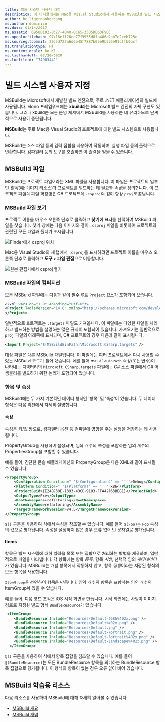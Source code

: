 ```yaml
---
title: 빌드 시스템 사용자 지정
description: 이 아티클에서는 Mac용 Visual Studio에서 사용하는 MSBuild 빌드 시스템을 간략히 소개합니다.
author: heiligerdankgesang
ms.author: dominicn
ms.date: 04/14/2017
ms.assetid: 6958B102-8527-4B40-BC65-3505DB63F9D3
ms.openlocfilehash: 97416ef126ee77f9955d8fa486d7bb7e2ceb725e
ms.sourcegitcommit: 2975d722a6d6e45f7887b05e9b526e91cffb0bcf
ms.translationtype: HT
ms.contentlocale: ko-KR
ms.lasthandoff: 03/20/2020
ms.locfileid: "74983441"
---
```

# <a name="customizing-the-build-system"></a>빌드 시스템 사용자 지정

MSBuild는 Microsoft에서 개발한 빌드 엔진으로, 주로 .NET 애플리케이션의 빌드에 사용됩니다. Mono 프레임워크에는 **xbuild**라는 Microsoft 빌드 엔진의 자체 구현도 있습니다. 그러나 xbuild는 모든 운영 체제에서 MSBuild를 사용하는 데 유리하므로 단계적으로 사용이 중단됩니다.

**MSBuild**는 주로 Mac용 Visual Studio의 프로젝트에 대한 빌드 시스템으로 사용됩니다.

MSBuild는 소스 파일 등의 입력 집합을 사용하여 작동하며, 실행 파일 등의 출력으로 변환합니다. 컴파일러 등의 도구를 호출하면 이 출력을 얻을 수 있습니다.

## <a name="msbuild-file"></a>MSBuild 파일

MSBuild는 프로젝트 파일이라는 XML 파일을 사용합니다. 이 파일은 프로젝트의 일부인 *항목*(예: 이미지 리소스)과 프로젝트를 빌드하는 데 필요한 *속성*을 정의합니다. 이 프로젝트 파일의 파일 확장명은 C# 프로젝트의 `.csproj`와 같이 항상 `proj`로 끝납니다.

### <a name="viewing-the-msbuild-file"></a>MSBuild 파일 보기

프로젝트 이름을 마우스 오른쪽 단추로 클릭하고 **찾기에 표시**를 선택하여 MSBuild 파일을 찾습니다. 찾기 창에는 다음 이미지와 같이 `.csproj` 파일을 비롯하여 프로젝트와 관련된 모든 파일과 폴더가 표시됩니다.

![Finder에서 csproj 위치](media/customizing-build-system-image1.png)

Mac용 Visual Studio의 새 탭에서 `.csproj`를 표시하려면 프로젝트 이름을 마우스 오른쪽 단추로 클릭하고 **도구 > 파일 편집**으로 이동합니다.

![원본 편집기에서 csproj 열기](media/customizing-build-system-image2.png)

### <a name="composition-of-the-msbuild-file"></a>MSBuild 파일의 컴퍼지션

모든 MSBuild 파일에는 다음과 같이 필수 루트 `Project` 요소가 포함되어 있습니다.

```xml
<?xml version="1.0" encoding="utf-8"?>
<Project ToolsVersion="14.0" xmlns="http://schemas.microsoft.com/developer/msbuild/2003">
</Project>
```

일반적으로 프로젝트는 `.targets` 파일도 가져옵니다. 이 파일에는 다양한 파일을 처리하고 빌드하는 방법을 설명하는 많은 규칙이 포함되어 있습니다. 가져오기는 일반적으로 `proj` 파일의 아래쪽에 표시되며, C# 프로젝트의 경우 다음과 같이 표시됩니다.

```xml
<Import Project="$(MSBuildBinPath)\Microsoft.CSharp.targets" />
```

대상 파일은 다른 MSBuild 파일입니다. 이 파일에는 여러 프로젝트에서 다시 사용할 수 있는 MSBuild 코드가 들어 있습니다. 예를 들어 `MSBuildBinPath` 속성(또는 변수)이 나타내는 디렉터리의 `Microsoft.CSharp.targets` 파일에는 C# 소스 파일에서 C# 어셈블리를 빌드하기 위한 논리가 포함되어 있습니다.

### <a name="items-and-properties"></a>항목 및 속성

MSBuild에는 두 가지 기본적인 데이터 형식인 ‘항목’ 및 ‘속성’이 있습니다. 두 데이터 형식은 다음 섹션에서 자세히 설명합니다.  

#### <a name="properties"></a>속성

속성은 키/값 쌍으로, 컴파일러 옵션 등 컴파일에 영향을 주는 설정을 저장하는 데 사용됩니다.

PropertyGroup을 사용하여 설정되며, 임의 개수의 속성을 포함하는 임의 개수의 PropertiesGroup을 포함할 수 있습니다.

예를 들어, 간단한 콘솔 애플리케이션의 PropertyGroup은 다음 XML과 같이 표시될 수 있습니다.

```xml
<PropertyGroup>
    <Configuration Condition=" '$(Configuration)' == '' ">Debug</Configuration>
    <Platform Condition=" '$(Platform)' == '' ">x86</Platform>
    <ProjectGuid>{E248730E-1393-43CC-9183-FFA42F63BE81}</ProjectGuid>
    <OutputType>Exe</OutputType>
    <RootNamespace>refactoring</RootNamespace>
    <AssemblyName>refactoring</AssemblyName>
    <TargetFrameworkVersion>v4.5</TargetFrameworkVersion>
</PropertyGroup>
```

`$()` 구문을 사용하여 식에서 속성을 참조할 수 있습니다. 예를 들어 `$(Foo)`는 `Foo` 속성의 값으로 평가됩니다. 속성을 설정하지 않은 경우 오류 없이 빈 문자열로 평가됩니다.

#### <a name="items"></a>Items

항목은 빌드 시스템에 대한 입력을 목록 또는 집합으로 처리하는 방법을 제공하며, 일반적으로 파일을 나타냅니다. 각 항목에는 항목 *종류*, 항목 *사양*, 선택적 임의 *메타데이터*가 있습니다. MSBuild는 개별 항목에서 작동하지 않고, 항목 *집합*이라는 지정된 형식의 모든 항목을 사용합니다.

`ItemGroup`을 선언하여 항목을 만듭니다. 임의 개수의 항목을 포함하는 임의 개수의 ItemGroup이 있을 수 있습니다.

예를 들어, 다음 코드 조각은 iOS 시작 화면을 만듭니다. 시작 화면에는 사양이 이미지 경로로 지정된 빌드 형식 `BundleResource`가 있습니다.

```xml
 <ItemGroup>
    <BundleResource Include="Resources\Default-568h%402x.png" />
    <BundleResource Include="Resources\Default%402x.png" />
    <BundleResource Include="Resources\Default.png" />
    <BundleResource Include="Resources\Default-Portrait.png" />
    <BundleResource Include="Resources\Default-Portrait%402x.png" />
    <BundleResource Include="Resources\Default-Landscape%402x.png" />
  </ItemGroup>
 ```

 `@()` 구문을 사용하여 식에서 항목 집합을 참조할 수 있습니다. 예를 들어 `@(BundleResource)`는 모든 BundleResource 항목을 의미하는 BundleResource 항목 집합으로 평가됩니다. 이 형식의 항목이 없는 경우 오류 없이 비어 있습니다.

## <a name="resources-for-learning-msbuild"></a>MSBuild 학습용 리소스

다음 리소스를 사용하여 MSBuild에 대해 자세히 알아볼 수 있습니다.

* [MSBuild 개요](/visualstudio/msbuild/msbuild)
* [MSBuild 개념](/visualstudio/msbuild/msbuild-concepts)
